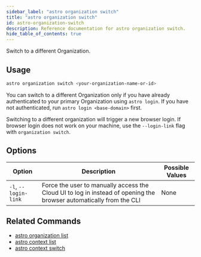 ```yaml
---
sidebar_label: "astro organization switch"
title: "astro organization switch"
id: astro-organization-switch
description: Reference documentation for astro organization switch.
hide_table_of_contents: true
---
```


Switch to a different Organization. 

## Usage

```sh
astro organization switch <your-organization-name-or-id>
```

You can switch to a different Organization only if you have already authenticated to your primary Organization using `astro login`. If you have not authenticated, run `astro login <base-domain>` first.

Switching to a different organization will trigger a new browser login. If browser login does not work on your machine, use the `--login-link` flag with `organization switch`.

## Options

| Option               | Description                                                                                                        | Possible Values |
| -------------------- | ------------------------------------------------------------------------------------------------------------------ | --------------- |
| `-l`, `--login-link` | Force the user to manually access the Cloud UI to log in instead of opening the browser automatically from the CLI | None            |

## Related Commands

- [astro organization list](cli/astro-organization-list.md)
- [astro context list](cli/astro-context-list.md)
- [astro context switch](cli/astro-context-switch.md)



